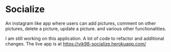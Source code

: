 # Socialize
An instagram like app where users can add pictures, comment on other pictures, delete a picture, update a picture. and various other functionalities. 

I am still working on this application. 
A lot of code to refactor and additional changes.
The live app is at https://vik98-socialize.herokuapp.com/
